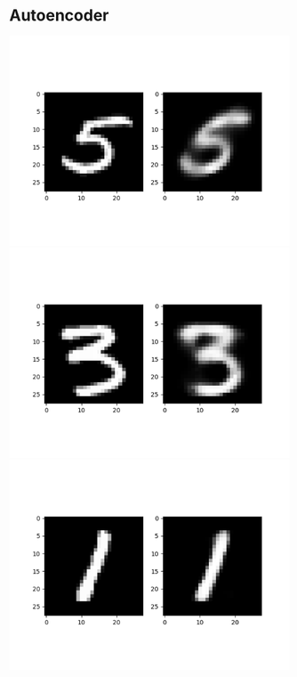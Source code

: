 # Autoencoder

![Exemplo](./Exemplos/Figure_1.png)
![Exemplo](./Exemplos/Figure_2.png)
![Exemplo](./Exemplos/Figure_3.png)